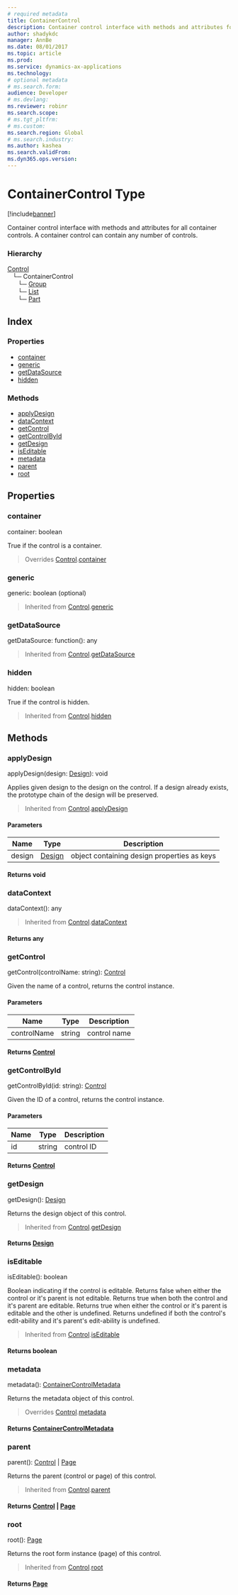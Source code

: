 ```yaml
---
# required metadata
title: ContainerControl
description: Container control interface with methods and attributes for all container controls. A container control can contain any number of controls.
author: shadykdc
manager: AnnBe
ms.date: 08/01/2017
ms.topic: article
ms.prod: 
ms.service: dynamics-ax-applications
ms.technology: 
# optional metadata
# ms.search.form:
audience: Developer
# ms.devlang: 
ms.reviewer: robinr
ms.search.scope: 
# ms.tgt_pltfrm: 
# ms.custom:
ms.search.region: Global
# ms.search.industry: 
ms.author: kashea
ms.search.validFrom:
ms.dyn365.ops.version:
---
```


# ContainerControl Type

[!include[banner](../../../../includes/banner.md)]

Container control interface with methods and attributes for all container controls.
A container control can contain any number of controls.

### Hierarchy

[Control](view-model-control-basecontrol-icontrol-icontrol.md) <br>&nbsp;&nbsp;&nbsp;└─ ContainerControl <br>&nbsp;&nbsp;&nbsp;&nbsp;&nbsp;&nbsp;└─ [Group](view-model-control-group-igroup-igroup.md) <br>&nbsp;&nbsp;&nbsp;&nbsp;&nbsp;&nbsp;└─ [List](view-model-control-list-ilist-ilist.md) <br>&nbsp;&nbsp;&nbsp;&nbsp;&nbsp;&nbsp;└─ [Part](view-model-control-part-ipart-ipart.md) <br>

## Index

### Properties

* [container](view-model-control-container-icontainercontrol-icontainercontrol.md#container)
* [generic](view-model-control-container-icontainercontrol-icontainercontrol.md#generic)
* [getDataSource](view-model-control-container-icontainercontrol-icontainercontrol.md#getdatasource)
* [hidden](view-model-control-container-icontainercontrol-icontainercontrol.md#hidden)

### Methods

* [applyDesign](view-model-control-container-icontainercontrol-icontainercontrol.md#applydesign)
* [dataContext](view-model-control-container-icontainercontrol-icontainercontrol.md#datacontext)
* [getControl](view-model-control-container-icontainercontrol-icontainercontrol.md#getcontrol)
* [getControlById](view-model-control-container-icontainercontrol-icontainercontrol.md#getcontrolbyid)
* [getDesign](view-model-control-container-icontainercontrol-icontainercontrol.md#getdesign)
* [isEditable](view-model-control-container-icontainercontrol-icontainercontrol.md#iseditable)
* [metadata](view-model-control-container-icontainercontrol-icontainercontrol.md#metadata)
* [parent](view-model-control-container-icontainercontrol-icontainercontrol.md#parent)
* [root](view-model-control-container-icontainercontrol-icontainercontrol.md#root)

## Properties

### container

container: boolean

True if the control is a container.

> Overrides [Control](view-model-control-basecontrol-icontrol-icontrol.md).[container](view-model-control-basecontrol-icontrol-icontrol.md#container)


### generic

generic: boolean (optional) 



> Inherited from [Control](view-model-control-basecontrol-icontrol-icontrol.md).[generic](view-model-control-basecontrol-icontrol-icontrol.md#generic)


### getDataSource

getDataSource: function(): any



> Inherited from [Control](view-model-control-basecontrol-icontrol-icontrol.md).[getDataSource](view-model-control-basecontrol-icontrol-icontrol.md#getdatasource)


### hidden

hidden: boolean

True if the control is hidden.

> Inherited from [Control](view-model-control-basecontrol-icontrol-icontrol.md).[hidden](view-model-control-basecontrol-icontrol-icontrol.md#hidden)


## Methods

### applyDesign


applyDesign(design: [Design](view-model-ipage-idesign.md)): void

Applies given design to the design on the control.
If a design already exists, the prototype chain of the design will be preserved.

> Inherited from [Control](view-model-control-basecontrol-icontrol-icontrol.md).[applyDesign](view-model-control-basecontrol-icontrol-icontrol.md#applydesign)


#### Parameters

| Name | Type | Description |
| ---- | ---- | ----------- |
| design|[Design](view-model-ipage-idesign.md)|object containing design properties as keys|

#### Returns void

### dataContext


dataContext(): any



> Inherited from [Control](view-model-control-basecontrol-icontrol-icontrol.md).[dataContext](view-model-control-basecontrol-icontrol-icontrol.md#datacontext)

#### Returns any

### getControl


getControl(controlName: string): [Control](view-model-control-basecontrol-icontrol-icontrol.md)

Given the name of a control, returns the control instance.


#### Parameters

| Name | Type | Description |
| ---- | ---- | ----------- |
| controlName|string|control name|

#### Returns [Control](view-model-control-basecontrol-icontrol-icontrol.md)



### getControlById


getControlById(id: string): [Control](view-model-control-basecontrol-icontrol-icontrol.md)

Given the ID of a control, returns the control instance.


#### Parameters

| Name | Type | Description |
| ---- | ---- | ----------- |
| id|string|control ID|

#### Returns [Control](view-model-control-basecontrol-icontrol-icontrol.md)



### getDesign


getDesign(): [Design](view-model-ipage-idesign.md)

Returns the design object of this control.

> Inherited from [Control](view-model-control-basecontrol-icontrol-icontrol.md).[getDesign](view-model-control-basecontrol-icontrol-icontrol.md#getdesign)

#### Returns [Design](view-model-ipage-idesign.md)



### isEditable


isEditable(): boolean

Boolean indicating if the control is editable.
Returns false when either the control or it's parent is not editable.
Returns true when both the control and it's parent are editable.
Returns true when either the control or it's parent is editable and the other is undefined.
Returns undefined if both the control's edit-ability and it's parent's edit-ability is undefined.

> Inherited from [Control](view-model-control-basecontrol-icontrol-icontrol.md).[isEditable](view-model-control-basecontrol-icontrol-icontrol.md#iseditable)

#### Returns boolean



### metadata


metadata(): [ContainerControlMetadata](view-model-control-container-icontainercontrol-icontainercontrolmetadata.md)

Returns the metadata object of this control.

> Overrides [Control](view-model-control-basecontrol-icontrol-icontrol.md).[metadata](view-model-control-basecontrol-icontrol-icontrol.md#metadata)

#### Returns [ContainerControlMetadata](view-model-control-container-icontainercontrol-icontainercontrolmetadata.md)



### parent


parent(): [Control](view-model-control-basecontrol-icontrol-icontrol.md) &#124; [Page](view-model-ipage-ipage.md)

Returns the parent (control or page) of this control.

> Inherited from [Control](view-model-control-basecontrol-icontrol-icontrol.md).[parent](view-model-control-basecontrol-icontrol-icontrol.md#parent)

#### Returns [Control](view-model-control-basecontrol-icontrol-icontrol.md) &#124; [Page](view-model-ipage-ipage.md)



### root


root(): [Page](view-model-ipage-ipage.md)

Returns the root form instance (page) of this control.

> Inherited from [Control](view-model-control-basecontrol-icontrol-icontrol.md).[root](view-model-control-basecontrol-icontrol-icontrol.md#root)

#### Returns [Page](view-model-ipage-ipage.md)



